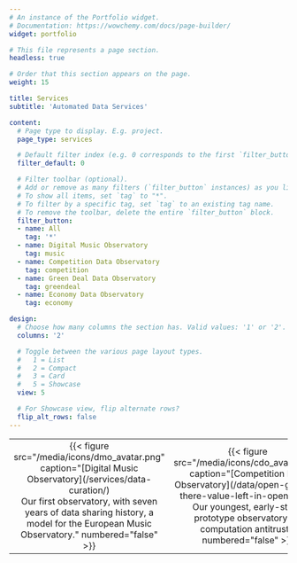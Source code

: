 ```yaml
---
# An instance of the Portfolio widget.
# Documentation: https://wowchemy.com/docs/page-builder/
widget: portfolio

# This file represents a page section.
headless: true

# Order that this section appears on the page.
weight: 15

title: Services
subtitle: 'Automated Data Services'

content:
  # Page type to display. E.g. project.
  page_type: services

  # Default filter index (e.g. 0 corresponds to the first `filter_button` instance below).
  filter_default: 0

  # Filter toolbar (optional).
  # Add or remove as many filters (`filter_button` instances) as you like.
  # To show all items, set `tag` to "*".
  # To filter by a specific tag, set `tag` to an existing tag name.
  # To remove the toolbar, delete the entire `filter_button` block.
  filter_button:
  - name: All
    tag: '*'
  - name: Digital Music Observatory
    tag: music
  - name: Competition Data Observatory
    tag: competition
  - name: Green Deal Data Observatory
    tag: greendeal
  - name: Economy Data Observatory
    tag: economy

design:
  # Choose how many columns the section has. Valid values: '1' or '2'.
  columns: '2'

  # Toggle between the various page layout types.
  #   1 = List
  #   2 = Compact
  #   3 = Card
  #   5 = Showcase
  view: 5

  # For Showcase view, flip alternate rows?
  flip_alt_rows: false
---
```


<table>
<colgroup>
<col style="width: 25%" />
<col style="width: 25%" />
<col style="width: 25%" />
<col style="width: 25%" />
</colgroup>
<tbody>
<tr class="odd">
<td style="text-align: center;">{{< figure src="/media/icons/dmo_avatar.png" caption="[Digital Music Observatory](/services/data-curation/)</br>Our first observatory, with seven years of data sharing history, a model for the European Music Observatory." numbered="false" >}}</td>
<td style="text-align: center;">{{< figure src="/media/icons/cdo_avatar.png" caption="[Competition Data Observatory](/data/open-gov/#is-there-value-left-in-open-data)</br>Our youngest, early-stage prototype observatory for computation antitrust." numbered="false" >}}</td>
<td style="text-align: center;">{{< figure src="/media/icons/gdo_avatar.png" caption="[Green Deal Data Observatory](/services/metadata/)</br>An ambitious project to connect environmental sensory data, political and policy survey data with socio-economic indicators." numbered="false" >}}</td>
<td style="text-align: center;">{{< figure src="/media/icons/edo_avatar.png" caption="[Economy Data Observatory](/services/data-as-service/)</br>An incubator for socio-economic data observatories. Its first offspring is the Competition Data Observatory." numbered="false" >}}</td>
</tr>
</tbody>
</table>



